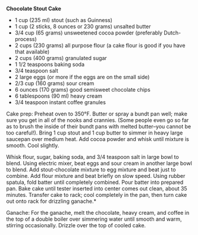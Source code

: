 **Chocolate Stout Cake**
* 1 cup (235 ml) stout (such as Guinness)
* 1 cup (2 sticks, 8 ounces or 230 grams) unsalted butter
* 3/4 cup (65 grams) unsweetened cocoa powder (preferably Dutch-process)
* 2 cups (230 grams) all purpose flour (a cake flour is good if you have that available)
* 2 cups (400 grams) granulated sugar
* 1 1/2 teaspoons baking soda
* 3/4 teaspoon salt
* 2 large eggs (or more if the eggs are on the small side)
* 2/3 cup (160 grams) sour cream
* 6 ounces (170 grams) good semisweet chocolate chips
* 6 tablespoons (90 ml) heavy cream
* 3/4 teaspoon instant coffee granules

Cake prep:
Preheat oven to 350°F. Butter or spray a bundt pan well; make sure you get in all of the nooks and crannies. (Some people even go so far as to brush the inside of their bundt pans with melted butter–you cannot be too careful!). Bring 1 cup stout and 1 cup butter to simmer in heavy large saucepan over medium heat. Add cocoa powder and whisk until mixture is smooth. Cool slightly.

Whisk flour, sugar, baking soda, and 3/4 teaspoon salt in large bowl to blend. Using electric mixer, beat eggs and sour cream in another large bowl to blend. Add stout-chocolate mixture to egg mixture and beat just to combine. Add flour mixture and beat briefly on slow speed. Using rubber spatula, fold batter until completely combined. Pour batter into prepared pan. Bake cake until tester inserted into center comes out clean, about 35 minutes. Transfer cake to rack; cool completely in the pan, then turn cake out onto rack for drizzling ganache.*

Ganache: 
For the ganache, melt the chocolate, heavy cream, and coffee in the top of a double boiler over simmering water until smooth and warm, stirring occasionally. Drizzle over the top of cooled cake.
